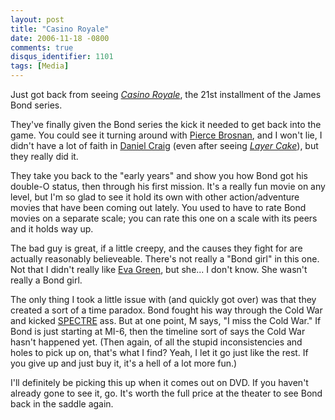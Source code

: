 ```yaml
---
layout: post
title: "Casino Royale"
date: 2006-11-18 -0800
comments: true
disqus_identifier: 1101
tags: [Media]
---
```

Just got back from seeing [*Casino
Royale*](http://www.sonypictures.com/movies/casinoroyale/site/), the
21st installment of the James Bond series.
 
 They've finally given the Bond series the kick it needed to get back
into the game. You could see it turning around with [Pierce
Brosnan](http://us.imdb.com/name/nm0000112/), and I won't lie, I didn't
have a lot of faith in [Daniel
Craig](http://us.imdb.com/name/nm0185819/) (even after seeing [*Layer
Cake*](B0009X7BDC)), but they really did it.
 
 They take you back to the "early years" and show you how Bond got his
double-O status, then through his first mission. It's a really fun movie
on any level, but I'm so glad to see it hold its own with other
action/adventure movies that have been coming out lately. You used to
have to rate Bond movies on a separate scale; you can rate this one on a
scale with its peers and it holds way up.
 
 The bad guy is great, if a little creepy, and the causes they fight for
are actually reasonably believeable. There's not really a "Bond girl" in
this one. Not that I didn't really like [Eva
Green](http://us.imdb.com/name/nm1200692/), but she... I don't know. She
wasn't really a Bond girl.
 
 The only thing I took a little issue with (and quickly got over) was
that they created a sort of a time paradox. Bond fought his way through
the Cold War and kicked [SPECTRE](http://en.wikipedia.org/wiki/SPECTRE)
ass. But at one point, M says, "I miss the Cold War." If Bond is just
starting at MI-6, then the timeline sort of says the Cold War hasn't
happened yet. (Then again, of all the stupid inconsistencies and holes
to pick up on, that's what I find? Yeah, I let it go just like the rest.
If you give up and just buy it, it's a hell of a lot more fun.)
 
 I'll definitely be picking this up when it comes out on DVD. If you
haven't already gone to see it, go. It's worth the full price at the
theater to see Bond back in the saddle again.
